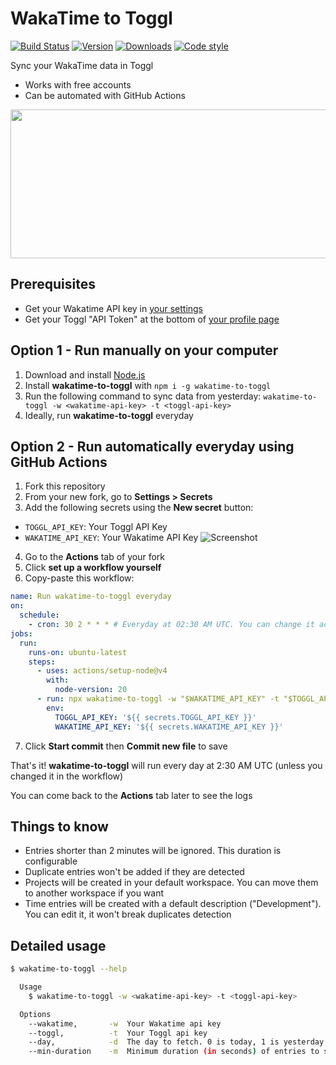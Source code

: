 # WakaTime to Toggl

[![Build Status](https://flat.badgen.net/github/checks/bokub/wakatime-to-toggl?label=build)](https://github.com/bokub/wakatime-to-toggl/actions/workflows/run.yml?query=branch%3Amaster)
[![Version](https://runkit.io/bokub/npm-version/branches/master/wakatime-to-toggl?style=flat)](https://github.com/bokub/wakatime-to-toggl/releases)
[![Downloads](https://flat.badgen.net/npm/dm/wakatime-to-toggl?color=orange)](https://www.npmjs.com/package/wakatime-to-toggl)
[![Code style](https://flat.badgen.net/badge/code%20style/prettier/ff69b4)](https://github.com/bokub/prettier-config)

Sync your WakaTime data in Toggl

- Works with free accounts
- Can be automated with GitHub Actions

<p align="center">
  <img width="639" height="238" src="https://user-images.githubusercontent.com/17952318/90114480-10acb700-dd53-11ea-9c67-5700705214e5.gif">
</p>

## Prerequisites

- Get your Wakatime API key in [your settings](https://wakatime.com/settings/api-key)
- Get your Toggl "API Token" at the bottom of [your profile page](https://track.toggl.com/profile)

## Option 1 - Run manually on your computer

1.  Download and install [Node.js](https://nodejs.org/en/download/)
2.  Install **wakatime-to-toggl** with `npm i -g wakatime-to-toggl`
3.  Run the following command to sync data from yesterday: `wakatime-to-toggl -w <wakatime-api-key> -t <toggl-api-key>`
4.  Ideally, run **wakatime-to-toggl** everyday

## Option 2 - Run automatically everyday using GitHub Actions

1. Fork this repository
2. From your new fork, go to **Settings > Secrets**
3. Add the following secrets using the **New secret** button:

- `TOGGL_API_KEY`: Your Toggl API Key
- `WAKATIME_API_KEY`: Your Wakatime API Key
  ![Screenshot](https://user-images.githubusercontent.com/17952318/86905384-4934f180-c112-11ea-91cd-7b391cd7e5de.png)

4. Go to the **Actions** tab of your fork
5. Click **set up a workflow yourself**
6. Copy-paste this workflow:

```yaml
name: Run wakatime-to-toggl everyday
on:
  schedule:
    - cron: 30 2 * * * # Everyday at 02:30 AM UTC. You can change it according to your timezone
jobs:
  run:
    runs-on: ubuntu-latest
    steps:
      - uses: actions/setup-node@v4
        with:
          node-version: 20
      - run: npx wakatime-to-toggl -w "$WAKATIME_API_KEY" -t "$TOGGL_API_KEY"
        env:
          TOGGL_API_KEY: '${{ secrets.TOGGL_API_KEY }}'
          WAKATIME_API_KEY: '${{ secrets.WAKATIME_API_KEY }}'
```

7. Click **Start commit** then **Commit new file** to save

That's it! **wakatime-to-toggl** will run every day at 2:30 AM UTC (unless you changed it in the workflow)

You can come back to the **Actions** tab later to see the logs

## Things to know

- Entries shorter than 2 minutes will be ignored. This duration is configurable
- Duplicate entries won't be added if they are detected
- Projects will be created in your default workspace. You can move them to another workspace if you want
- Time entries will be created with a default description ("Development"). You can edit it, it won't break duplicates detection

## Detailed usage

```bash
$ wakatime-to-toggl --help

  Usage
    $ wakatime-to-toggl -w <wakatime-api-key> -t <toggl-api-key>

  Options
    --wakatime,       -w  Your Wakatime api key
    --toggl,          -t  Your Toggl api key
    --day,            -d  The day to fetch. 0 is today, 1 is yesterday... Default: 1
    --min-duration    -m  Minimum duration (in seconds) of entries to sync. Default: 120
```
